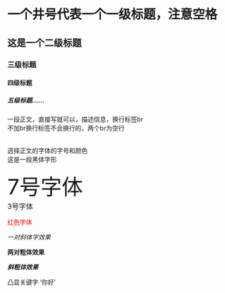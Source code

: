# 一个井号代表一个一级标题，注意空格
## 这是一个二级标题
### 三级标题
#### 四级标题
##### 五级标题......

一段正文，直接写就可以，描述信息，换行标签br <br>
不加br换行标签不会换行的，两个br为空行 <br><br>

选择正文的字体的字号和颜色<br>
<font face="黑体">这是一段黑体字形</font><br>

<font size=7>7号字体</font><br>
<font size=3>3号字体</font><br>

<font color=#FF0000>红色字体</font>


*一对斜体字效果*

**两对粗体效果**

***斜粗体效果***

凸显关键字 ‘你好’

~~~删除线特效~~~
